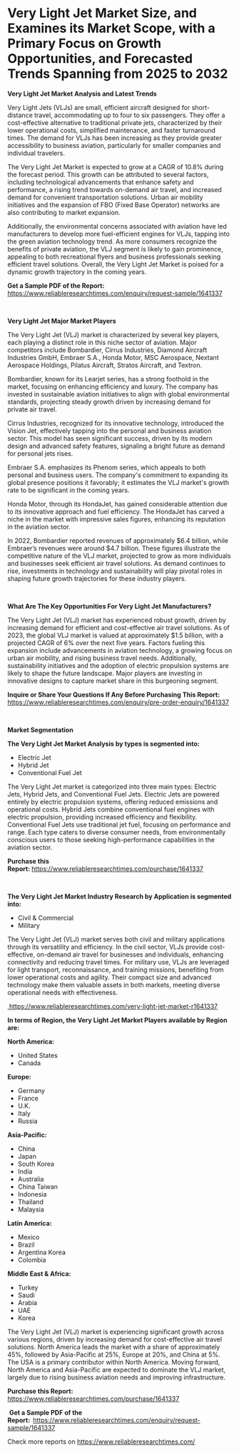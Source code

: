 <p><h1>Very Light Jet Market Size, and Examines its Market Scope, with a Primary Focus on Growth Opportunities, and Forecasted Trends Spanning from 2025 to 2032</h1></p><p><strong>Very Light Jet Market Analysis and Latest Trends</strong></p>
<p><p>Very Light Jets (VLJs) are small, efficient aircraft designed for short-distance travel, accommodating up to four to six passengers. They offer a cost-effective alternative to traditional private jets, characterized by their lower operational costs, simplified maintenance, and faster turnaround times. The demand for VLJs has been increasing as they provide greater accessibility to business aviation, particularly for smaller companies and individual travelers.</p><p>The Very Light Jet Market is expected to grow at a CAGR of 10.8% during the forecast period. This growth can be attributed to several factors, including technological advancements that enhance safety and performance, a rising trend towards on-demand air travel, and increased demand for convenient transportation solutions. Urban air mobility initiatives and the expansion of FBO (Fixed Base Operator) networks are also contributing to market expansion.</p><p>Additionally, the environmental concerns associated with aviation have led manufacturers to develop more fuel-efficient engines for VLJs, tapping into the green aviation technology trend. As more consumers recognize the benefits of private aviation, the VLJ segment is likely to gain prominence, appealing to both recreational flyers and business professionals seeking efficient travel solutions. Overall, the Very Light Jet Market is poised for a dynamic growth trajectory in the coming years.</p></p>
<p><strong>Get a Sample PDF of the Report:&nbsp;</strong> <a href="https://www.reliableresearchtimes.com/enquiry/request-sample/1641337?utm_campaign=3227&utm_medium=2&utm_source=Github&utm_content=ia&utm_term=09042025&utm_id=very-light-jet">https://www.reliableresearchtimes.com/enquiry/request-sample/1641337</a></p>
<p>&nbsp;</p>
<p><strong>Very Light Jet Major Market Players</strong></p>
<p><p>The Very Light Jet (VLJ) market is characterized by several key players, each playing a distinct role in this niche sector of aviation. Major competitors include Bombardier, Cirrus Industries, Diamond Aircraft Industries GmbH, Embraer S.A., Honda Motor, MSC Aerospace, Nextant Aerospace Holdings, Pilatus Aircraft, Stratos Aircraft, and Textron. </p><p>Bombardier, known for its Learjet series, has a strong foothold in the market, focusing on enhancing efficiency and luxury. The company has invested in sustainable aviation initiatives to align with global environmental standards, projecting steady growth driven by increasing demand for private air travel.</p><p>Cirrus Industries, recognized for its innovative technology, introduced the Vision Jet, effectively tapping into the personal and business aviation sector. This model has seen significant success, driven by its modern design and advanced safety features, signaling a bright future as demand for personal jets rises.</p><p>Embraer S.A. emphasizes its Phenom series, which appeals to both personal and business users. The company's commitment to expanding its global presence positions it favorably; it estimates the VLJ market's growth rate to be significant in the coming years.</p><p>Honda Motor, through its HondaJet, has gained considerable attention due to its innovative approach and fuel efficiency. The HondaJet has carved a niche in the market with impressive sales figures, enhancing its reputation in the aviation sector.</p><p>In 2022, Bombardier reported revenues of approximately $6.4 billion, while Embraer’s revenues were around $4.7 billion. These figures illustrate the competitive nature of the VLJ market, projected to grow as more individuals and businesses seek efficient air travel solutions. As demand continues to rise, investments in technology and sustainability will play pivotal roles in shaping future growth trajectories for these industry players.</p></p>
<p>&nbsp;</p>
<p><strong>What Are The Key Opportunities For Very Light Jet Manufacturers?</strong></p>
<p><p>The Very Light Jet (VLJ) market has experienced robust growth, driven by increasing demand for efficient and cost-effective air travel solutions. As of 2023, the global VLJ market is valued at approximately $1.5 billion, with a projected CAGR of 6% over the next five years. Factors fueling this expansion include advancements in aviation technology, a growing focus on urban air mobility, and rising business travel needs. Additionally, sustainability initiatives and the adoption of electric propulsion systems are likely to shape the future landscape. Major players are investing in innovative designs to capture market share in this burgeoning segment.</p></p>
<p><strong>Inquire or Share Your Questions If Any Before Purchasing This Report:</strong> <a href="https://www.reliableresearchtimes.com/enquiry/pre-order-enquiry/1641337?utm_campaign=3227&utm_medium=2&utm_source=Github&utm_content=ia&utm_term=09042025&utm_id=very-light-jet">https://www.reliableresearchtimes.com/enquiry/pre-order-enquiry/1641337</a></p>
<p>&nbsp;</p>
<p><strong>Market Segmentation</strong></p>
<p><strong>The Very Light Jet Market Analysis by types is segmented into:</strong></p>
<p><ul><li>Electric Jet</li><li>Hybrid Jet</li><li>Conventional Fuel Jet</li></ul></p>
<p><p>The Very Light Jet market is categorized into three main types: Electric Jets, Hybrid Jets, and Conventional Fuel Jets. Electric Jets are powered entirely by electric propulsion systems, offering reduced emissions and operational costs. Hybrid Jets combine conventional fuel engines with electric propulsion, providing increased efficiency and flexibility. Conventional Fuel Jets use traditional jet fuel, focusing on performance and range. Each type caters to diverse consumer needs, from environmentally conscious users to those seeking high-performance capabilities in the aviation sector.</p></p>
<p><strong>Purchase this Report:&nbsp;</strong><a href="https://www.reliableresearchtimes.com/purchase/1641337?utm_campaign=3227&utm_medium=2&utm_source=Github&utm_content=ia&utm_term=09042025&utm_id=very-light-jet">https://www.reliableresearchtimes.com/purchase/1641337</a></p>
<p>&nbsp;</p>
<p><strong>The Very Light Jet Market Industry Research by Application is segmented into:</strong></p>
<p><ul><li>Civil & Commercial</li><li>Military</li></ul></p>
<p><p>The Very Light Jet (VLJ) market serves both civil and military applications through its versatility and efficiency. In the civil sector, VLJs provide cost-effective, on-demand air travel for businesses and individuals, enhancing connectivity and reducing travel times. For military use, VLJs are leveraged for light transport, reconnaissance, and training missions, benefiting from lower operational costs and agility. Their compact size and advanced technology make them valuable assets in both markets, meeting diverse operational needs with effectiveness.</p></p>
<p><a href="https://www.reliableresearchtimes.com/very-light-jet-market-r1641337?utm_campaign=3227&utm_medium=2&utm_source=Github&utm_content=ia&utm_term=09042025&utm_id=very-light-jet">&nbsp;https://www.reliableresearchtimes.com/very-light-jet-market-r1641337</a></p>
<p><strong>In terms of Region, the Very Light Jet Market Players available by Region are:</strong></p>
<p>
    <p> <strong> North America: </strong>
        <ul>
            <li>United States</li>
            <li>Canada</li>
        </ul>
        </p> 
    <p> <strong> Europe: </strong>
        <ul>
            <li>Germany</li>
            <li>France</li>
            <li>U.K.</li>
            <li>Italy</li>
            <li>Russia</li>
        </ul>
        </p> 
    <p> <strong> Asia-Pacific: </strong>
        <ul>
            <li>China</li>
            <li>Japan</li>
            <li>South Korea</li>
            <li>India</li>
            <li>Australia</li>
            <li>China Taiwan</li>
            <li>Indonesia</li>
            <li>Thailand</li>
            <li>Malaysia</li>
        </ul>
        </p> 
    <p> <strong> Latin America: </strong>
        <ul>
            <li>Mexico</li>
            <li>Brazil</li>
            <li>Argentina Korea</li>
            <li>Colombia</li>
        </ul>
        </p> 
    <p> <strong> Middle East & Africa: </strong>
        <ul>
            <li>Turkey</li>
            <li>Saudi</li>
            <li>Arabia</li>
            <li>UAE</li>
            <li>Korea</li>
        </ul>
    </p>
    </p>
<p><p>The Very Light Jet (VLJ) market is experiencing significant growth across various regions, driven by increasing demand for cost-effective air travel solutions. North America leads the market with a share of approximately 45%, followed by Asia-Pacific at 25%, Europe at 20%, and China at 5%. The USA is a primary contributor within North America. Moving forward, North America and Asia-Pacific are expected to dominate the VLJ market, largely due to rising business aviation needs and improving infrastructure.</p></p>
<p><strong>Purchase this Report: </strong><a href="https://www.reliableresearchtimes.com/purchase/1641337?utm_campaign=3227&utm_medium=2&utm_source=Github&utm_content=ia&utm_term=09042025&utm_id=very-light-jet">https://www.reliableresearchtimes.com/purchase/1641337</a></p>
<p>&nbsp;<strong>Get a Sample PDF of the Report:&nbsp;&nbsp;</strong><a href="https://www.reliableresearchtimes.com/enquiry/request-sample/1641337?utm_campaign=3227&utm_medium=2&utm_source=Github&utm_content=ia&utm_term=09042025&utm_id=very-light-jet">https://www.reliableresearchtimes.com/enquiry/request-sample/1641337</a></p>
<p><strong></strong></p>
<p>Check more reports on <a href="https://www.reliableresearchtimes.com/?utm_campaign=3227&utm_medium=2&utm_source=Github&utm_content=ia&utm_term=09042025&utm_id=very-light-jet">https://www.reliableresearchtimes.com/</a></p>